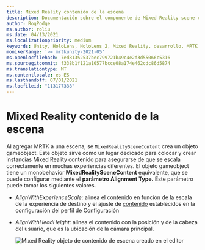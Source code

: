 ```yaml
---
title: Mixed Reality contenido de la escena
description: Documentación sobre el componente de Mixed Reality scene content
author: RogPodge
ms.author: roliu
ms.date: 04/13/2021
ms.localizationpriority: medium
keywords: Unity, HoloLens, HoloLens 2, Mixed Reality, desarrollo, MRTK
monikerRange: '>= mrtkunity-2021-05'
ms.openlocfilehash: 7ed81352537bec799721b49c4e2d3d55066c5316
ms.sourcegitcommit: f338b1f121a10577bcce08a174e462cdc86d5874
ms.translationtype: MT
ms.contentlocale: es-ES
ms.lasthandoff: 07/01/2021
ms.locfileid: "113177338"
---
```

# <a name="mixed-reality-scene-content"></a>Mixed Reality contenido de la escena

Al agregar MRTK a una escena, se `MixedRealitySceneContent` crea un objeto gameobject. Este objeto sirve como un lugar dedicado para colocar y crear instancias Mixed Reality contenido para asegurarse de que se escala correctamente en muchas experiencias diferentes. El objeto gameobject tiene un monobehavior **MixedRealitySceneContent** equivalente, que se puede configurar mediante el **parámetro Alignment Type.** Este parámetro puede tomar los siguientes valores.

* *AlignWithExperienceScale:* alinea el contenido  en función  de la escala de la experiencia de destino y el ajuste de [contenido](experience-settings.md) establecidos en la configuración del perfil de Configuración
* *AlignWithHeadHeight:* alinea el contenido con la posición y de la cabeza del usuario, que es la ubicación de la cámara principal.


  ![Mixed Reality objeto de contenido de escena creado en el editor](../images/experience-settings/MixedRealitySceneContent.png)
